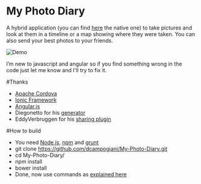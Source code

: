My Photo Diary
==============

A hybrid application (you can find [here](https://github.com/dcampogiani/My-Native-Photo-Diary/) the native one) to take pictures and look at them in a timeline or a map showing where they were taken. You can also send your best photos to your friends.

![Demo](/screenshots/demo.gif "Demo")

I’m new to javascript and angular so if you find something wrong in the code just let me know and I'll try to fix it.

#Thanks
- [Apache Cordova](http://cordova.apache.org/)
- [Ionic Framework](http://ionicframework.com/)
- [Angular.js](https://angularjs.org/)
- Diegonetto for his [generator](https://github.com/diegonetto/generator-ionic)
- EddyVerbruggen for his [sharing plugin](https://github.com/EddyVerbruggen/SocialSharing-PhoneGap-Plugin)

#How to build
- You need [Node.js](http://nodejs.org/), [npm](https://www.npmjs.org/) and [grunt](http://gruntjs.com/)
- git clone https://github.com/dcampogiani/My-Photo-Diary.git
- cd My-Photo-Diary/
- npm install 
- bower install
- Done, now use commands as [explained here](https://github.com/diegonetto/generator-ionic/blob/master/README.md)

